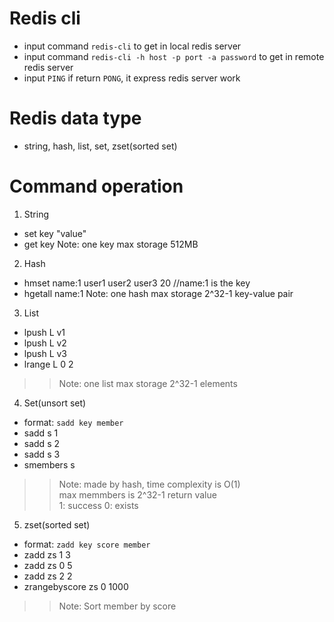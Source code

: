 # Redis cli
- input command `redis-cli` to get in local redis server
- input command `redis-cli -h host -p port -a password` to get in remote redis server
- input `PING` if return `PONG`, it express redis server work
# Redis data type
- string, hash, list, set, zset(sorted set)
# Command operation
1. String
  - set key "value"
  - get key
Note: one key max storage 512MB
2. Hash
  - hmset name:1 user1 user2 user3 20 //name:1 is the key
  - hgetall name:1
Note: one hash max storage 2^32-1 key-value pair
3. List
  - lpush L v1
  - lpush L v2
  - lpush L v3
  - lrange L 0 2
>> Note: one list max storage 2^32-1 elements
4. Set(unsort set)
  - format: `sadd key member`
  - sadd s 1
  - sadd s 2
  - sadd s 3
  - smembers s
>> Note: made by hash, time complexity is O(1)  
>> max memmbers is 2^32-1
>> return value  
   1: success
   0: exists
5. zset(sorted set)
  - format: `zadd key score member`
  - zadd zs 1 3
  - zadd zs 0 5 
  - zadd zs 2 2
  - zrangebyscore zs 0 1000
>> Note: Sort member by score
